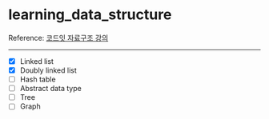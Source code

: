 # learning_data_structure

Reference: [코드잇 자료구조 강의](https://www.codeit.kr/courses/10)

---

- [x] Linked list
- [x] Doubly linked list
- [ ] Hash table
- [ ] Abstract data type
- [ ] Tree
- [ ] Graph